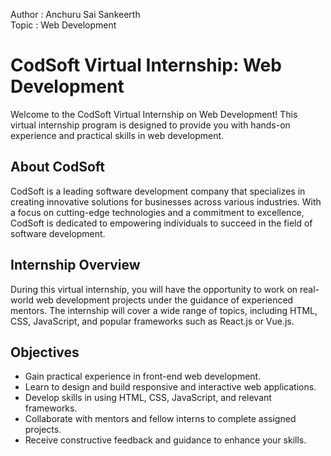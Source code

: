 Author : Anchuru Sai Sankeerth <br>
Topic : Web Development

# CodSoft Virtual Internship: Web Development

Welcome to the CodSoft Virtual Internship on Web Development! This virtual internship program is designed to provide you with hands-on experience and practical skills in web development.

## About CodSoft
CodSoft is a leading software development company that specializes in creating innovative solutions for businesses across various industries. With a focus on cutting-edge technologies and a commitment to excellence, CodSoft is dedicated to empowering individuals to succeed in the field of software development.

## Internship Overview
During this virtual internship, you will have the opportunity to work on real-world web development projects under the guidance of experienced mentors. The internship will cover a wide range of topics, including HTML, CSS, JavaScript, and popular frameworks such as React.js or Vue.js.

## Objectives
- Gain practical experience in front-end web development.
- Learn to design and build responsive and interactive web applications.
- Develop skills in using HTML, CSS, JavaScript, and relevant frameworks.
- Collaborate with mentors and fellow interns to complete assigned projects.
- Receive constructive feedback and guidance to enhance your skills.
